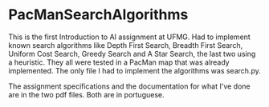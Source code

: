 # PacManSearchAlgorithms

This is the first Introduction to AI assignment at UFMG. Had to implement known search algorithms like Depth First Search, Breadth First Search, Uniform Cost Search, Greedy Search and A Star Search, the last two using a heuristic. They all were tested in a PacMan map that was already implemented. The only file I had to implement the algorithms was search.py.

The assignment specifications and the documentation for what I've done are in the two pdf files. Both are in portuguese.
